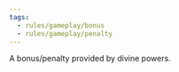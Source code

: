```yaml
---
tags:
  - rules/gameplay/bonus
  - rules/gameplay/penalty
---
```

A bonus/penalty provided by divine powers.